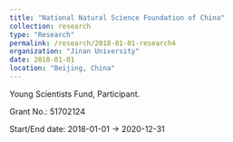 ```yaml
---
title: "National Natural Science Foundation of China"
collection: research
type: "Research"
permalink: /research/2018-01-01-research4
organization: "Jinan University"
date: 2018-01-01
location: "Beijing, China"
---
```


Young Scientists Fund, Participant.

Grant No.: 51702124

Start/End date: 2018-01-01 → 2020-12-31